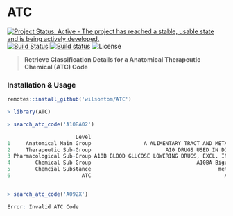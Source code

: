 # ATC

[![Project Status: Active - The project has reached a stable, usable state and is being actively developed.](http://www.repostatus.org/badges/latest/active.svg)](http://www.repostatus.org/#active) [![Build Status](https://travis-ci.org/wilsontom/ATC.svg?branch=master)](https://travis-ci.org/wilsontom/ATC) [![Build status](https://ci.appveyor.com/api/projects/status/6eu4ysytsf0oqepn/branch/master?svg=true)](https://ci.appveyor.com/project/wilsontom/atc/branch/master) ![License](https://img.shields.io/badge/license-GNU%20GPL%20v3.0-blue.svg "GNU GPL v3.0")


> __Retrieve Classification Details for a Anatomical Therapeutic Chemical (ATC) Code__

### Installation & Usage

```R
remotes::install_github('wilsontom/ATC')
```

```R
> library(ATC)

> search_atc_code('A10BA02')

                      Level                                             Value
1     Anatomical Main Group                 A ALIMENTARY TRACT AND METABOLISM
2     Therapeutic Sub-Group                        A10 DRUGS USED IN DIABETES
3 Pharmacological Sub-Group A10B BLOOD GLUCOSE LOWERING DRUGS, EXCL. INSULINS
4        Chemical Sub-Group                                  A10BA Biguanides
5        Chemcial Substance                                         metformin
6                       ATC                                           A10BA02


> search_atc_code('A092X')

Error: Invalid ATC Code
```
